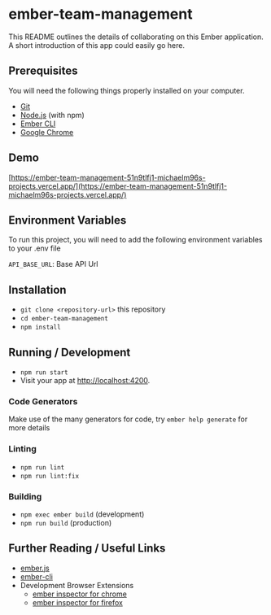 # ember-team-management

This README outlines the details of collaborating on this Ember application.
A short introduction of this app could easily go here.

## Prerequisites

You will need the following things properly installed on your computer.

- [Git](https://git-scm.com/)
- [Node.js](https://nodejs.org/) (with npm)
- [Ember CLI](https://cli.emberjs.com/release/)
- [Google Chrome](https://google.com/chrome/)

## Demo

[https://ember-team-management-51n9tlfj1-michaelm96s-projects.vercel.app/](https://ember-team-management-51n9tlfj1-michaelm96s-projects.vercel.app/)

## Environment Variables

To run this project, you will need to add the following environment variables to your .env file

`API_BASE_URL`: Base API Url

## Installation

- `git clone <repository-url>` this repository
- `cd ember-team-management`
- `npm install`

## Running / Development

- `npm run start`
- Visit your app at [http://localhost:4200](http://localhost:4200).

### Code Generators

Make use of the many generators for code, try `ember help generate` for more details

### Linting

- `npm run lint`
- `npm run lint:fix`

### Building

- `npm exec ember build` (development)
- `npm run build` (production)

## Further Reading / Useful Links

- [ember.js](https://emberjs.com/)
- [ember-cli](https://cli.emberjs.com/release/)
- Development Browser Extensions
  - [ember inspector for chrome](https://chrome.google.com/webstore/detail/ember-inspector/bmdblncegkenkacieihfhpjfppoconhi)
  - [ember inspector for firefox](https://addons.mozilla.org/en-US/firefox/addon/ember-inspector/)

